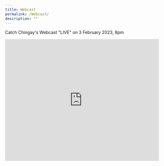 ```yaml
---
title: Webcast
permalink: /Webcast/
description: ""
---
```

Catch Chingay's Webcast "LIVE" on 3 February 2023, 8pm

<div>
<iframe width="100%" height="400rem" src="https://www.youtube.com/embed/SNOEUaoSB5s" title="YouTube video player" frameborder="0" allow="accelerometer; autoplay; clipboard-write; encrypted-media; gyroscope; picture-in-picture; web-share" allowfullscreen></iframe></div>